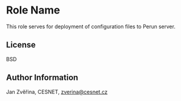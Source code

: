 Role Name
========

This role serves for deployment of configuration files to Perun server.

License
-------

BSD

Author Information
------------------

Jan Zvěřina, CESNET, zverina@cesnet.cz

